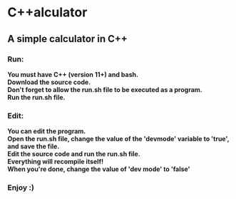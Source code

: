 # C++alculator
## A simple calculator in C++
### Run:
**You must have C++ (version 11+) and bash.\
Download the source code.\
Don't forget to allow the run.sh file to be executed as a program.\
Run the run.sh file.**
### Edit:
**You can edit the program.\
Open the run.sh file, change the value of the 'devmode' variable to 'true', and save the file.\
Edit the source code and run the run.sh file.\
Everything will recompile itself!\
When you're done, change the value of 'dev mode' to 'false'**
### Enjoy :)
